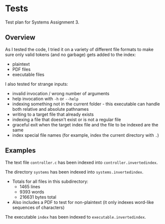 Tests
=====
Test plan for Systems Assignment 3.

Overview
--------
As I tested the code, I tried it on a variety of different file formats to make
sure only valid tokens (and no garbage) gets added to the index:
- plaintext
- PDF files
- executable files

I also tested for strange inputs:
- invalid invocation / wrong number of arguments
- help invocation with `-h` or `--help`
- indexing something not in the current folder - this executable can handle both
  relative and absolute pathnames
- writing to a target file that already exists
- indexing a file that doesn't exist or is not a regular file
- graceful exit when the target index file and the file to be indexed are the
  same
- index special file names (for example, index the current directory with `.`)

Examples
--------
The text file `controller.c` has been indexed into `controller.invertedindex`.

The directory `systems` has been indexed into `systems.invertedindex`.
- Totals for all files in this subdirectory:
  + 1465 lines
  + 9393 words
  + 216631 bytes total
- Also includes a PDF to test for non-plaintext (it only indexes word-like
  sequences of characters)

The executable `index` has been indexed to `executable.invertedindex`.

